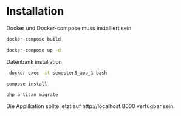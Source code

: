 # Installation

Docker und Docker-compose muss installiert sein

```bash
docker-compose build
```

```bash
docker-compose up -d
```

Datenbank installation

```bash
 docker exec -it semester5_app_1 bash
```

```bash
compose install
```

```bash
php artisan migrate
```

Die Applikation sollte jetzt auf http://localhost:8000 verfügbar sein.
